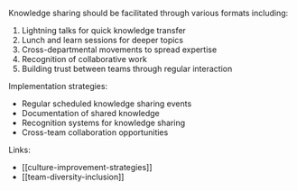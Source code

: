 Knowledge sharing should be facilitated through various formats including:
1. Lightning talks for quick knowledge transfer
2. Lunch and learn sessions for deeper topics
3. Cross-departmental movements to spread expertise
4. Recognition of collaborative work
5. Building trust between teams through regular interaction

Implementation strategies:
- Regular scheduled knowledge sharing events
- Documentation of shared knowledge
- Recognition systems for knowledge sharing
- Cross-team collaboration opportunities

Links:
- [[culture-improvement-strategies]]
- [[team-diversity-inclusion]]
